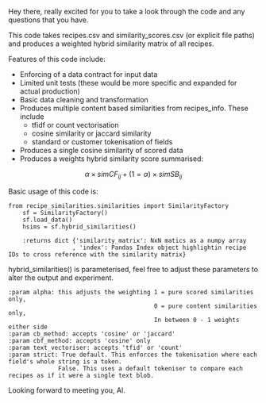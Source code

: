Hey there, really excited for you to take a look through the code and any questions that you have. 

This code takes recipes.csv and similarity_scores.csv (or explicit file paths) and produces a weighted hybrid 
similarity matrix of all recipes.

Features of this code include:
* Enforcing of a data contract for input data
* Limited unit tests (these would be more specific and expanded for actual production)
* Basic data cleaning and transformation
* Produces multiple content based similarities from recipes_info. These include
    * tfidf or count vectorisation
    * cosine similarity or jaccard similarity
    * standard or customer tokenisation of fields
* Produces a single cosine similarity of scored data
* Produces a weights hybrid similarity score summarised: 
```math
 \alpha \times simCF_{ij} + (1 = \alpha) \times simSB_{ij}
```

Basic usage of this code is:

```
from recipe_similarities.similarities import SimilarityFactory
    sf = SimilarityFactory()
    sf.load_data()
    hsims = sf.hybrid_similarities()

    :returns dict {'similarity_matrix': NxN matics as a numpy array
                  , 'index': Pandas Index object highlightin recipe IDs to cross reference with the similarity matrix}
```

hybrid_similarities() is parameterised, feel free to adjust these parameters to alter the output and experiment.

```
:param alpha: this adjusts the weighting 1 = pure scored similarities only,
                                         0 = pure content similarities only,
                                         In between 0 - 1 weights either side
:param cb_method: accepts 'cosine' or 'jaccard'
:param cbf_method: accepts 'cosine' only
:param text_vectoriser: accepts 'tfid' or 'count'
:param strict: True default. This enforces the tokenisation where each field's whole string is a token.
              False. This uses a default tokeniser to compare each recipes as if it were a single text blob.
```

Looking forward to meeting you, Al. 